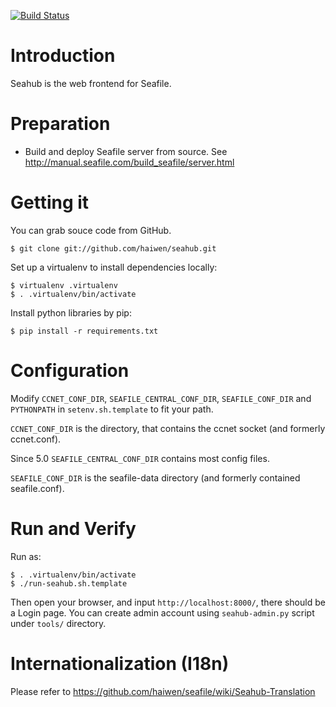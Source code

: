 [![Build Status](https://secure.travis-ci.org/haiwen/seahub.svg?branch=master)](http://travis-ci.org/haiwen/seahub)

Introduction
==========

Seahub is the web frontend for Seafile.

Preparation
==========

* Build and deploy Seafile server from source. See <http://manual.seafile.com/build_seafile/server.html>

Getting it
==========

You can grab souce code from GitHub.

    $ git clone git://github.com/haiwen/seahub.git

Set up a virtualenv to install dependencies locally:

    $ virtualenv .virtualenv
    $ . .virtualenv/bin/activate

Install python libraries by pip:

    $ pip install -r requirements.txt


Configuration
==========

Modify `CCNET_CONF_DIR`, `SEAFILE_CENTRAL_CONF_DIR`, `SEAFILE_CONF_DIR` and `PYTHONPATH` in `setenv.sh.template` to fit your path.

`CCNET_CONF_DIR` is the directory, that contains the ccnet socket (and formerly ccnet.conf).

Since 5.0 `SEAFILE_CENTRAL_CONF_DIR` contains most config files.

`SEAFILE_CONF_DIR` is the seafile-data directory (and formerly contained seafile.conf).

Run and Verify
==========

Run as:

    $ . .virtualenv/bin/activate
    $ ./run-seahub.sh.template

Then open your browser, and input `http://localhost:8000/`, there should be a Login page. You can create admin account using `seahub-admin.py` script under `tools/` directory. 

Internationalization (I18n)
==========

Please refer to https://github.com/haiwen/seafile/wiki/Seahub-Translation

